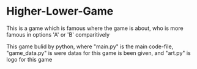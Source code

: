 # Higher-Lower-Game
This is a game which is famous where the game is about, who is more famous in options 'A' or 'B' comparitively

This game bulid by python, where "main.py" is the main code-file, "game_data.py" is were datas for this game is been given, and "art.py" is logo for this game
